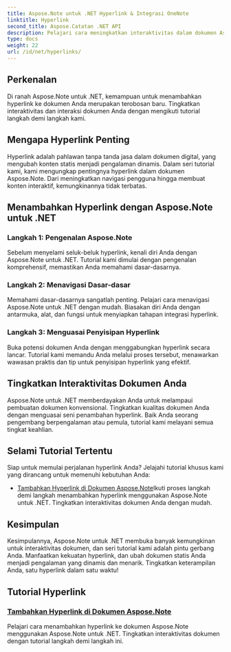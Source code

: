 ```yaml
---
title: Aspose.Note untuk .NET Hyperlink & Integrasi OneNote
linktitle: Hyperlink
second_title: Aspose.Catatan .NET API
description: Pelajari cara meningkatkan interaktivitas dalam dokumen Aspose.Note! Temukan tutorial tentang menambahkan hyperlink dengan Aspose.Note untuk .NET, sehingga meningkatkan keterlibatan dokumen Anda.
type: docs
weight: 22
url: /id/net/hyperlinks/
---
```

## Perkenalan

Di ranah Aspose.Note untuk .NET, kemampuan untuk menambahkan hyperlink ke dokumen Anda merupakan terobosan baru. Tingkatkan interaktivitas dan interaksi dokumen Anda dengan mengikuti tutorial langkah demi langkah kami.

## Mengapa Hyperlink Penting

Hyperlink adalah pahlawan tanpa tanda jasa dalam dokumen digital, yang mengubah konten statis menjadi pengalaman dinamis. Dalam seri tutorial kami, kami mengungkap pentingnya hyperlink dalam dokumen Aspose.Note. Dari meningkatkan navigasi pengguna hingga membuat konten interaktif, kemungkinannya tidak terbatas.

## Menambahkan Hyperlink dengan Aspose.Note untuk .NET

### Langkah 1: Pengenalan Aspose.Note

Sebelum menyelami seluk-beluk hyperlink, kenali diri Anda dengan Aspose.Note untuk .NET. Tutorial kami dimulai dengan pengenalan komprehensif, memastikan Anda memahami dasar-dasarnya.

### Langkah 2: Menavigasi Dasar-dasar

Memahami dasar-dasarnya sangatlah penting. Pelajari cara menavigasi Aspose.Note untuk .NET dengan mudah. Biasakan diri Anda dengan antarmuka, alat, dan fungsi untuk menyiapkan tahapan integrasi hyperlink.

### Langkah 3: Menguasai Penyisipan Hyperlink

Buka potensi dokumen Anda dengan menggabungkan hyperlink secara lancar. Tutorial kami memandu Anda melalui proses tersebut, menawarkan wawasan praktis dan tip untuk penyisipan hyperlink yang efektif.

## Tingkatkan Interaktivitas Dokumen Anda

Aspose.Note untuk .NET memberdayakan Anda untuk melampaui pembuatan dokumen konvensional. Tingkatkan kualitas dokumen Anda dengan menguasai seni penambahan hyperlink. Baik Anda seorang pengembang berpengalaman atau pemula, tutorial kami melayani semua tingkat keahlian.

## Selami Tutorial Tertentu

Siap untuk memulai perjalanan hyperlink Anda? Jelajahi tutorial khusus kami yang dirancang untuk memenuhi kebutuhan Anda:

- [Tambahkan Hyperlink di Dokumen Aspose.Note](./add-hyperlinks/)Ikuti proses langkah demi langkah menambahkan hyperlink menggunakan Aspose.Note untuk .NET. Tingkatkan interaktivitas dokumen Anda dengan mudah.

## Kesimpulan

Kesimpulannya, Aspose.Note untuk .NET membuka banyak kemungkinan untuk interaktivitas dokumen, dan seri tutorial kami adalah pintu gerbang Anda. Manfaatkan kekuatan hyperlink, dan ubah dokumen statis Anda menjadi pengalaman yang dinamis dan menarik. Tingkatkan keterampilan Anda, satu hyperlink dalam satu waktu!
## Tutorial Hyperlink
### [Tambahkan Hyperlink di Dokumen Aspose.Note](./add-hyperlinks/)
Pelajari cara menambahkan hyperlink ke dokumen Aspose.Note menggunakan Aspose.Note untuk .NET. Tingkatkan interaktivitas dokumen dengan tutorial langkah demi langkah ini.